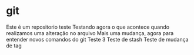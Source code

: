 # git
Este é um repositorio teste
Testando agora o que acontece quando realizamos uma alteração no arquivo
Mais uma mudança, agora para entender novos comandos do git
Teste 3
Teste de stash
Teste de mudança de tag
